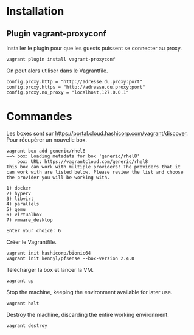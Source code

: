 
# Installation

## Plugin vagrant-proxyconf

Installer le plugin pour que les guests puissent se connecter au proxy.

```
vagrant plugin install vagrant-proxyconf
```

On peut alors utiliser dans le Vagrantfile.

```
config.proxy.http = "http://adresse.du.proxy:port"
config.proxy.https = "http://adresse.du.proxy:port"
config.proxy.no_proxy = "localhost,127.0.0.1"
```

# Commandes

Les boxes sont sur https://portal.cloud.hashicorp.com/vagrant/discover. Pour récupérer un nouvelle box.

```
vagrant box add generic/rhel8
==> box: Loading metadata for box 'generic/rhel8'
    box: URL: https://vagrantcloud.com/generic/rhel8
This box can work with multiple providers! The providers that it
can work with are listed below. Please review the list and choose
the provider you will be working with.

1) docker
2) hyperv
3) libvirt
4) parallels
5) qemu
6) virtualbox
7) vmware_desktop

Enter your choice: 6
```

Créer le Vagrantfile.

```
vagrant init hashicorp/bionic64
vagrant init kennyl/pfsense --box-version 2.4.0
```

Télécharger la box et lancer la VM.

```
vagrant up
```

Stop the machine, keeping the environment available for later use.

```
vagrant halt
```

Destroy the machine, discarding the entire working environment.

```
vagrant destroy
```
